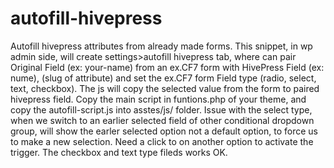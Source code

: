 # autofill-hivepress
Autofill hivepress attributes from already made forms.
This snippet, in wp admin side, will create settings>autofill hivepress tab, where can pair
Original Field (ex: your-name) from an ex.CF7 form with HivePress Field (ex: nume), (slug of attribute)
and set the ex.CF7 form Field type (radio, select, text, checkbox).  The js will copy the 
selected value from the form to paired hivepress field. 
Copy the main script in funtions.php of your theme, and copy the autofill-script.js into asstes/js/ folder.
Issue with the select type, when we switch to an earlier selected field of other conditional dropdown group,
will show the earler selected option not a default option, to force us to make a new selection. Need a click 
to on another option to activate the trigger. The checkbox and text type fileds works OK.


